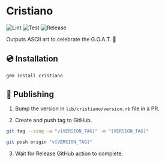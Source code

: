 # Cristiano

![Lint](https://github.com/ikhurramraza/cristiano/actions/workflows/lint.yml/badge.svg)
![Test](https://github.com/ikhurramraza/cristiano/actions/workflows/test.yml/badge.svg)
![Release](https://github.com/ikhurramraza/cristiano/actions/workflows/release.yml/badge.svg)

Outputs ASCII art to celebrate the G.O.A.T. 🐐

## 💿 Installation

```bash
gem install cristiano
```

## 🚀 Publishing

1. Bump the version in `lib/cristiano/version.rb` file in a PR.

2. Create and push tag to GitHub.

```bash
git tag --sing -a "v[VERSION_TAG]" -m "[VERSION_TAG]"

git push origin "v[VERSION_TAG]"
```

3. Wait for Release GitHub action to complete.
